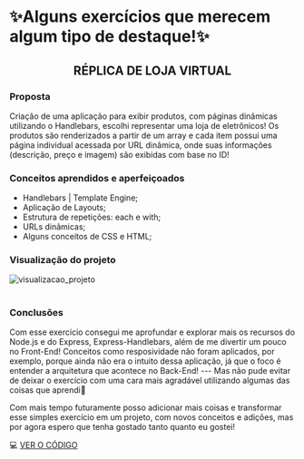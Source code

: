 # ✨Alguns exercícios que merecem algum tipo de destaque!✨

<div>
  <h2 align="center">RÉPLICA DE LOJA VIRTUAL</h2>
</div>

### Proposta

Criação de uma aplicação para exibir produtos, com páginas dinâmicas utilizando o Handlebars, escolhi representar uma loja de eletrônicos!
Os produtos são renderizados a partir de um array e cada item possui uma página individual acessada por URL dinâmica, 
onde suas informações (descrição, preço e imagem) são exibidas com base no ID!

### Conceitos aprendidos e aperfeiçoados
- Handlebars | Template Engine;
- Aplicação de Layouts;
- Estrutura de repetições: each e with;
- URLs dinâmicas;
- Alguns conceitos de CSS e HTML;

### Visualização do projeto

![visualizacao_projeto](https://github.com/user-attachments/assets/4db6f9ea-0c2b-4211-853b-1138359ca3a9)

#

### Conclusões 

Com esse exercício consegui me aprofundar e explorar mais os recursos do Node.js e do Express, Express-Handlebars, além de me divertir um pouco no Front-End!
Conceitos como resposividade não foram aplicados, por exemplo, porque ainda não era o intuito dessa aplicação, já que o foco é entender a arquitetura que acontece
no Back-End! --- Mas não pude evitar de deixar o exercício com uma cara mais agradável utilizando algumas das coisas que aprendi🤭

Com mais tempo futuramente posso adicionar mais coisas e transformar esse simples exercício em um projeto, com novos conceitos e adições, mas por agora espero que
tenha gostado tanto quanto eu gostei!

 💻 [VER O CÓDIGO](./7_TEMPLATE_ENGINE/10_tarefa_04) </br>
